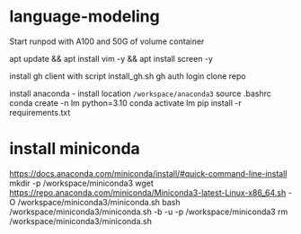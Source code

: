 # language-modeling
Start runpod with A100 and 50G of volume container

apt update && apt install vim -y && apt install screen -y

install gh client with script install_gh.sh
gh auth login
clone repo

install anaconda - install location `/workspace/anaconda3`
source .bashrc
conda create -n lm python=3.10
conda activate lm
pip install -r requirements.txt



# install miniconda
https://docs.anaconda.com/miniconda/install/#quick-command-line-install
mkdir -p /workspace/miniconda3
wget https://repo.anaconda.com/miniconda/Miniconda3-latest-Linux-x86_64.sh -O /workspace/miniconda3/miniconda.sh
bash /workspace/miniconda3/miniconda.sh -b -u -p /workspace/miniconda3
rm /workspace/miniconda3/miniconda.sh